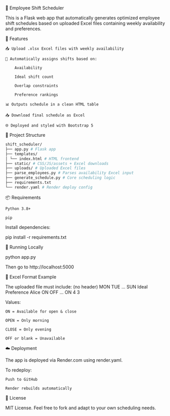 📅 Employee Shift Scheduler

This is a Flask web app that automatically generates optimized employee shift schedules based on uploaded Excel files containing weekly availability and preferences.

🚀 Features

    📤 Upload .xlsx Excel files with weekly availability

    🤖 Automatically assigns shifts based on:

        Availability

        Ideal shift count

        Overlap constraints

        Preference rankings

    📊 Outputs schedule in a clean HTML table

    📥 Download final schedule as Excel

    🌐 Deployed and styled with Bootstrap 5

📁 Project Structure

```bash
shift_scheduler/
├── app.py # Flask app
├── templates/
│ └── index.html # HTML frontend
├── static/ # CSS/JS/assets + Excel downloads
├── uploads/ # Uploaded Excel files
├── parse_employees.py # Parses availability Excel input
├── generate_schedule.py # Core scheduling logic
├── requirements.txt
└── render.yaml # Render deploy config
```


📦 Requirements

    Python 3.8+

    pip

Install dependencies:

pip install -r requirements.txt

🧪 Running Locally

python app.py

Then go to http://localhost:5000

🔧 Excel Format Example

The uploaded file must include:
(no header)	MON	TUE	...	SUN	Ideal	Preference
Alice	ON	OFF	...	ON	4	3

Values:

    ON = Available for open & close

    OPEN = Only morning

    CLOSE = Only evening

    OFF or blank = Unavailable

☁️ Deployment

The app is deployed via Render.com using render.yaml.

To redeploy:

    Push to GitHub

    Render rebuilds automatically

📄 License

MIT License.
Feel free to fork and adapt to your own scheduling needs.
